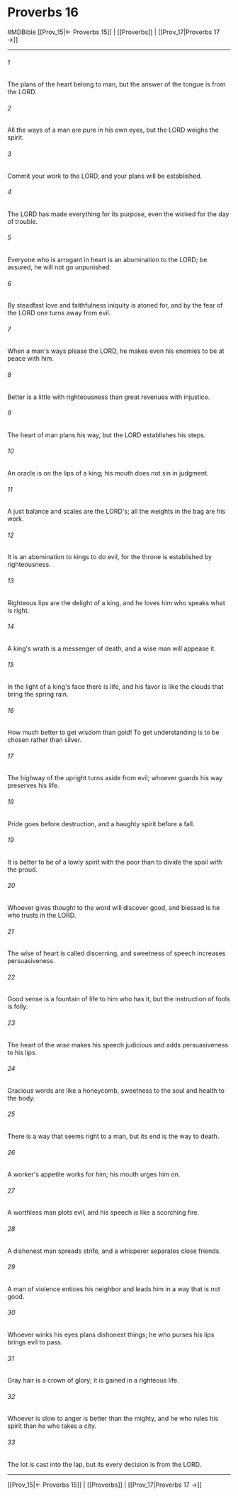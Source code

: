 # Proverbs 16
#MDBible
[[Prov_15|← Proverbs 15]] | [[Proverbs]] | [[Prov_17|Proverbs 17 →]]

***

###### 1 
The plans of the heart belong to man, but the answer of the tongue is from the LORD. 

###### 2 
All the ways of a man are pure in his own eyes, but the LORD weighs the spirit. 

###### 3 
Commit your work to the LORD, and your plans will be established. 

###### 4 
The LORD has made everything for its purpose, even the wicked for the day of trouble. 

###### 5 
Everyone who is arrogant in heart is an abomination to the LORD; be assured, he will not go unpunished. 

###### 6 
By steadfast love and faithfulness iniquity is atoned for, and by the fear of the LORD one turns away from evil. 

###### 7 
When a man's ways please the LORD, he makes even his enemies to be at peace with him. 

###### 8 
Better is a little with righteousness than great revenues with injustice. 

###### 9 
The heart of man plans his way, but the LORD establishes his steps. 

###### 10 
An oracle is on the lips of a king; his mouth does not sin in judgment. 

###### 11 
A just balance and scales are the LORD's; all the weights in the bag are his work. 

###### 12 
It is an abomination to kings to do evil, for the throne is established by righteousness. 

###### 13 
Righteous lips are the delight of a king, and he loves him who speaks what is right. 

###### 14 
A king's wrath is a messenger of death, and a wise man will appease it. 

###### 15 
In the light of a king's face there is life, and his favor is like the clouds that bring the spring rain. 

###### 16 
How much better to get wisdom than gold! To get understanding is to be chosen rather than silver. 

###### 17 
The highway of the upright turns aside from evil; whoever guards his way preserves his life. 

###### 18 
Pride goes before destruction, and a haughty spirit before a fall. 

###### 19 
It is better to be of a lowly spirit with the poor than to divide the spoil with the proud. 

###### 20 
Whoever gives thought to the word will discover good, and blessed is he who trusts in the LORD. 

###### 21 
The wise of heart is called discerning, and sweetness of speech increases persuasiveness. 

###### 22 
Good sense is a fountain of life to him who has it, but the instruction of fools is folly. 

###### 23 
The heart of the wise makes his speech judicious and adds persuasiveness to his lips. 

###### 24 
Gracious words are like a honeycomb, sweetness to the soul and health to the body. 

###### 25 
There is a way that seems right to a man, but its end is the way to death. 

###### 26 
A worker's appetite works for him; his mouth urges him on. 

###### 27 
A worthless man plots evil, and his speech is like a scorching fire. 

###### 28 
A dishonest man spreads strife, and a whisperer separates close friends. 

###### 29 
A man of violence entices his neighbor and leads him in a way that is not good. 

###### 30 
Whoever winks his eyes plans dishonest things; he who purses his lips brings evil to pass. 

###### 31 
Gray hair is a crown of glory; it is gained in a righteous life. 

###### 32 
Whoever is slow to anger is better than the mighty, and he who rules his spirit than he who takes a city. 

###### 33 
The lot is cast into the lap, but its every decision is from the LORD. 

***

[[Prov_15|← Proverbs 15]] | [[Proverbs]] | [[Prov_17|Proverbs 17 →]]
